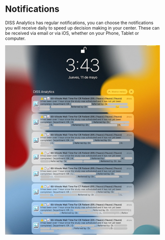 # Notifications

DISS Analytics has regular notifications, you can choose the notifications you will receive daily to speed up decision making in your center. These can be received via email or via iOS, whether on your Phone, Tablet or computer.

<img src= "_media/Notifications updates.JPG"  alt="" >
